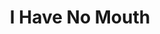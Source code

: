 ---
layout: post
title: "I Have No Mouth"
category: portfolio
tags: illustration
thumbnail: /portfolio/thumbs/skullthumb.png
full: /portfolio/full/skull.jpg
detail: /portfolio/detail/skull.jpg
orientation: landscape
medium: E-book cover
description:
---